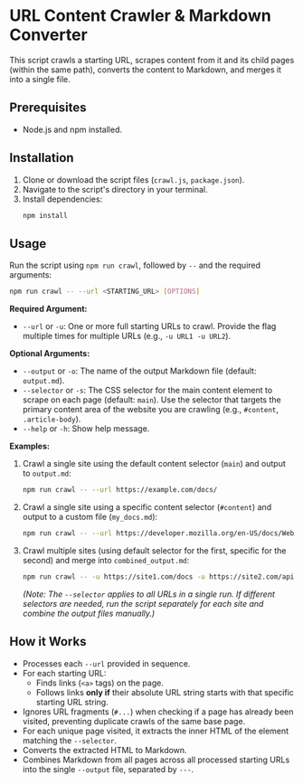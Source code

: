 # URL Content Crawler & Markdown Converter

This script crawls a starting URL, scrapes content from it and its child pages (within the same path), converts the content to Markdown, and merges it into a single file.

## Prerequisites

*   Node.js and npm installed.

## Installation

1.  Clone or download the script files (`crawl.js`, `package.json`).
2.  Navigate to the script's directory in your terminal.
3.  Install dependencies:
    ```bash
    npm install
    ```

## Usage

Run the script using `npm run crawl`, followed by `--` and the required arguments:

```bash
npm run crawl -- --url <STARTING_URL> [OPTIONS]
```

**Required Argument:**

*   `--url` or `-u`: One or more full starting URLs to crawl. Provide the flag multiple times for multiple URLs (e.g., `-u URL1 -u URL2`).

**Optional Arguments:**

*   `--output` or `-o`: The name of the output Markdown file (default: `output.md`).
*   `--selector` or `-s`: The CSS selector for the main content element to scrape on each page (default: `main`). Use the selector that targets the primary content area of the website you are crawling (e.g., `#content`, `.article-body`).
*   `--help` or `-h`: Show help message.

**Examples:**

1.  Crawl a single site using the default content selector (`main`) and output to `output.md`:
    ```bash
    npm run crawl -- --url https://example.com/docs/
    ```

2.  Crawl a single site using a specific content selector (`#content`) and output to a custom file (`my_docs.md`):
    ```bash
    npm run crawl -- --url https://developer.mozilla.org/en-US/docs/Web/JavaScript/Guide --selector "#content" --output my_docs.md
    ```

3.  Crawl multiple sites (using default selector for the first, specific for the second) and merge into `combined_output.md`:
    ```bash
    npm run crawl -- -u https://site1.com/docs -u https://site2.com/api --selector "#main-content" -o combined_output.md
    ```
    *(Note: The `--selector` applies to all URLs in a single run. If different selectors are needed, run the script separately for each site and combine the output files manually.)*

## How it Works

*   Processes each `--url` provided in sequence.
*   For each starting URL:
    *   Finds links (`<a>` tags) on the page.
    *   Follows links **only if** their absolute URL string starts with that specific starting URL string.
*   Ignores URL fragments (`#...`) when checking if a page has already been visited, preventing duplicate crawls of the same base page.
*   For each unique page visited, it extracts the inner HTML of the element matching the `--selector`.
*   Converts the extracted HTML to Markdown.
*   Combines Markdown from all pages across all processed starting URLs into the single `--output` file, separated by `---`.
